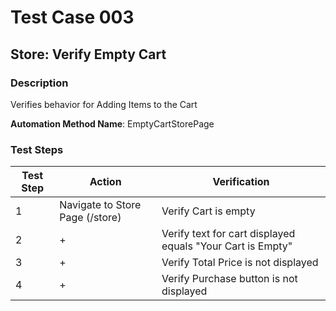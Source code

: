 ﻿# Test Case 003
## Store: Verify Empty Cart
### Description 
Verifies behavior for Adding Items to the Cart

**Automation Method Name**: EmptyCartStorePage

### Test Steps 


|  Test Step | Action | Verification  |
|---|---|---|
| 1 | Navigate to Store Page (/store)  | Verify Cart is empty |
| 2 |  + | Verify text for cart displayed equals  "Your Cart is Empty" |
| 3 |  + | Verify Total Price is not displayed  | 
| 4 |  + | Verify Purchase button is not displayed | 
